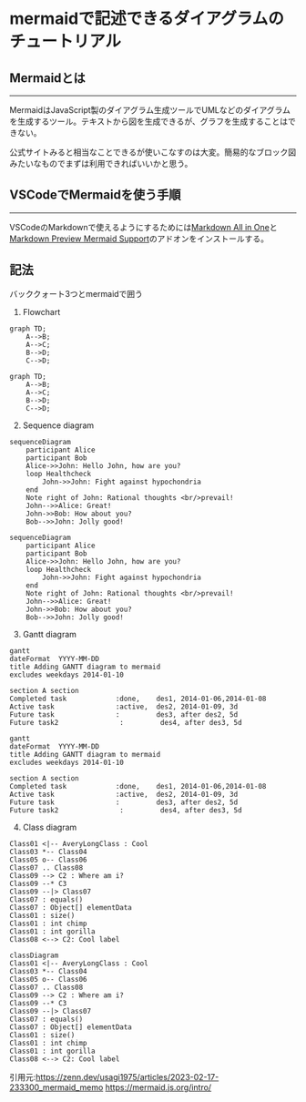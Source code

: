 # mermaidで記述できるダイアグラムのチュートリアル

## Mermaidとは 
---
MermaidはJavaScript製のダイアグラム生成ツールでUMLなどのダイアグラムを生成するツール。テキストから図を生成できるが、グラフを生成することはできない。

公式サイトみると相当なことできるが使いこなすのは大変。簡易的なブロック図みたいなものでまずは利用できればいいかと思う。

## VSCodeでMermaidを使う手順
---
VSCodeのMarkdownで使えるようにするためには[Markdown All in One](https://marketplace.visualstudio.com/items?itemName=yzhang.markdown-all-in-one)と[Markdown Preview Mermaid Support](https://marketplace.visualstudio.com/items?itemName=bierner.markdown-mermaid)のアドオンをインストールする。

## 記法
バッククォート3つとmermaidで囲う
1. Flowchart
```
graph TD;
    A-->B;
    A-->C;
    B-->D;
    C-->D;
```
```mermaid
graph TD;
    A-->B;
    A-->C;
    B-->D;
    C-->D;
```
2. Sequence diagram
```
sequenceDiagram
    participant Alice
    participant Bob
    Alice->>John: Hello John, how are you?
    loop Healthcheck
        John->>John: Fight against hypochondria
    end
    Note right of John: Rational thoughts <br/>prevail!
    John-->>Alice: Great!
    John->>Bob: How about you?
    Bob-->>John: Jolly good!
```
```mermaid
sequenceDiagram
    participant Alice
    participant Bob
    Alice->>John: Hello John, how are you?
    loop Healthcheck
        John->>John: Fight against hypochondria
    end
    Note right of John: Rational thoughts <br/>prevail!
    John-->>Alice: Great!
    John->>Bob: How about you?
    Bob-->>John: Jolly good!
```
3. Gantt diagram
```
gantt
dateFormat  YYYY-MM-DD
title Adding GANTT diagram to mermaid
excludes weekdays 2014-01-10

section A section
Completed task            :done,    des1, 2014-01-06,2014-01-08
Active task               :active,  des2, 2014-01-09, 3d
Future task               :         des3, after des2, 5d
Future task2               :         des4, after des3, 5d
```
```mermaid
gantt
dateFormat  YYYY-MM-DD
title Adding GANTT diagram to mermaid
excludes weekdays 2014-01-10

section A section
Completed task            :done,    des1, 2014-01-06,2014-01-08
Active task               :active,  des2, 2014-01-09, 3d
Future task               :         des3, after des2, 5d
Future task2               :         des4, after des3, 5d
```
4. Class diagram
```classDiagram
Class01 <|-- AveryLongClass : Cool
Class03 *-- Class04
Class05 o-- Class06
Class07 .. Class08
Class09 --> C2 : Where am i?
Class09 --* C3
Class09 --|> Class07
Class07 : equals()
Class07 : Object[] elementData
Class01 : size()
Class01 : int chimp
Class01 : int gorilla
Class08 <--> C2: Cool label
```
```mermaid
classDiagram
Class01 <|-- AveryLongClass : Cool
Class03 *-- Class04
Class05 o-- Class06
Class07 .. Class08
Class09 --> C2 : Where am i?
Class09 --* C3
Class09 --|> Class07
Class07 : equals()
Class07 : Object[] elementData
Class01 : size()
Class01 : int chimp
Class01 : int gorilla
Class08 <--> C2: Cool label
```
引用元:https://zenn.dev/usagi1975/articles/2023-02-17-233300_mermaid_memo
https://mermaid.js.org/intro/